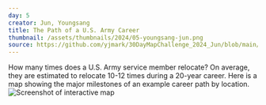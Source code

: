 ```yaml
---
day: 5
creator: Jun, Youngsang
title: The Path of a U.S. Army Career
thumbnail: /assets/thumbnails/2024/05-youngsang-jun.png
source: https://github.com/yjmark/30DayMapChallenge_2024_Jun/blob/main/Day05_Journey/Day05_Jun.Rmd
---
```


How many times does a U.S. Army service member relocate? On average, they are estimated to relocate 10-12 times during a 20-year career. Here is a map showing the major milestones of an example career path by location.
![Screenshot of interactive map](assets/thumbnails/2024/05-youngsang-jun.png)